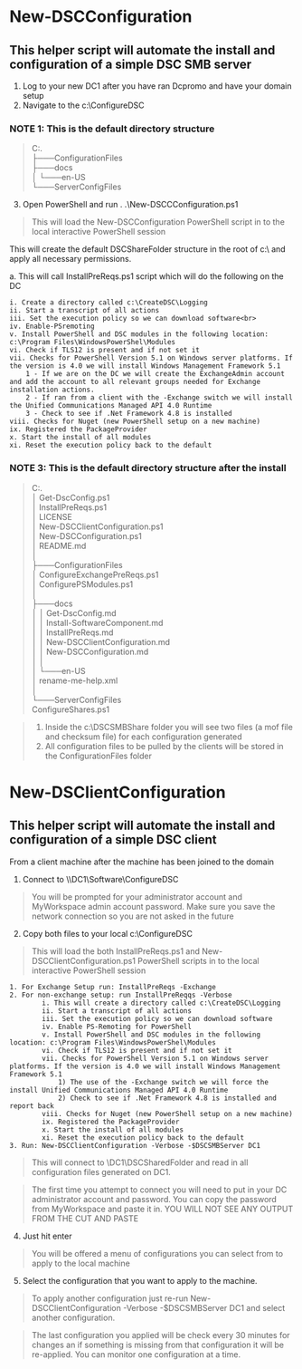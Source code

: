 # New-DSCConfiguration

## This helper script will automate the install and configuration of a simple DSC SMB server

1. Log to your new DC1 after you have ran Dcpromo and have your domain setup
2. Navigate to the c:\ConfigureDSC

### NOTE 1: This is the default directory structure

> C:.<br>
├───ConfigurationFiles<br>
├───docs<br>
│   └───en-US<br>
└───ServerConfigFiles<br>

3. Open PowerShell and run . .\New-DSCCConfiguration.ps1

> This will load the New-DSCConfiguration PowerShell script in to the local interactive PowerShell session

This will create the default DSCShareFolder structure in the root of c:\ and apply all necessary permissions.

a. This will call InstallPreReqs.ps1 script which will do the following on the DC

    i. Create a directory called c:\CreateDSC\Logging
    ii. Start a transcript of all actions
    iii. Set the execution policy so we can download software<br>
    iv. Enable-PSremoting
    v. Install PowerShell and DSC modules in the following location: c:\Program Files\WindowsPowerShel\Modules
    vi. Check if TLS12 is present and if not set it
    vii. Checks for PowerShell Version 5.1 on Windows server platforms. If the version is 4.0 we will install Windows Management Framework 5.1
        1 - If we are on the DC we will create the ExchangeAdmin account and add the account to all relevant groups needed for Exchange installation actions.
	    2 - If ran from a client with the -Exchange switch we will install the Unified Communications Managed API 4.0 Runtime
        3 - Check to see if .Net Framework 4.8 is installed
    viii. Checks for Nuget (new PowerShell setup on a new machine)
    ix. Registered the PackageProvider
    x. Start the install of all modules
    xi. Reset the execution policy back to the default
### NOTE 3: This is the default directory structure after the install

> C:.<br>
│   Get-DscConfig.ps1<br>
│   InstallPreReqs.ps1<br>
│   LICENSE<br>
│   New-DSCClientConfiguration.ps1<br>
│   New-DSCConfiguration.ps1<br>
│   README.md<br>
│<br>
├───ConfigurationFiles<br>
│       ConfigureExchangePreReqs.ps1<br>
│       ConfigurePSModules.ps1<br>
│<br>
├───docs<br>
│   │   Get-DscConfig.md<br>
│   │   Install-SoftwareComponent.md<br>
│   │   InstallPreReqs.md<br>
│   │   New-DSCClientConfiguration.md<br>
│   │   New-DSCConfiguration.md<br>
│   │<br>
│   └───en-US<br>
│           rename-me-help.xml<br>
│<br>
└───ServerConfigFiles<br>
        ConfigureShares.ps1

> 1. Inside the c:\DSCSMBShare folder you will see two files (a mof file and checksum file) for each configuration generated
> 2. All configuration files to be pulled by the clients will be stored in the ConfigurationFiles folder

# New-DSClientConfiguration

## This helper script will automate the install and configuration of a simple DSC client

From a client machine after the machine has been joined to the domain

1. Connect to \\\\DC1\Software\ConfigureDSC

>You will be prompted for your administrator account and MyWorkspace admin account password. Make sure you save the network connection so you are not asked in the future

2. Copy both files to your local c:\ConfigureDSC

> This will load the both InstallPreReqs.ps1 and New-DSCClientConfiguration.ps1 PowerShell scripts in to the local interactive PowerShell session
		
	1. For Exchange Setup run: InstallPreReqs -Exchange
	2. For non-exchange setup: run InstallPreReqqs -Verbose
			i. This will create a directory called c:\CreateDSC\Logging
			ii. Start a transcript of all actions
			iii. Set the execution policy so we can download software
			iv. Enable PS-Remoting for PowerShell
			v. Install PowerShell and DSC modules in the following location: c:\Program Files\WindowsPowerShel\Modules
			vi. Check if TLS12 is present and if not set it
			vii. Checks for PowerShell Version 5.1 on Windows server platforms. If the version is 4.0 we will install Windows Management Framework 5.1
				1) The use of the -Exchange switch we will force the install Unified Communications Managed API 4.0 Runtime
				2) Check to see if .Net Framework 4.8 is installed and report back
			viii. Checks for Nuget (new PowerShell setup on a new machine)
			ix. Registered the PackageProvider
			x. Start the install of all modules
			xi. Reset the execution policy back to the default
	3. Run: New-DSCClientConfiguration -Verbose -$DSCSMBServer DC1

> This will connect to \\DC1\DSCSharedFolder and read in all configuration files generated on DC1. 

> The first time you attempt to connect you will need to put in your DC administrator account and password. You can copy the password from MyWorkspace and paste it in. YOU WILL NOT SEE ANY OUTPUT FROM THE CUT AND PASTE

4. Just hit enter

> You will be offered a menu of configurations you can select from to apply to the local machine

5. Select the configuration that you want to apply to the machine.

> To apply another configuration just re-run New-DSCClientConfiguration -Verbose -$DSCSMBServer DC1 and select another configuration.

> The last configuration you applied will be check every 30 minutes for changes an if something is missing from that configuration it will be re-applied. You can monitor one configuration at a time.